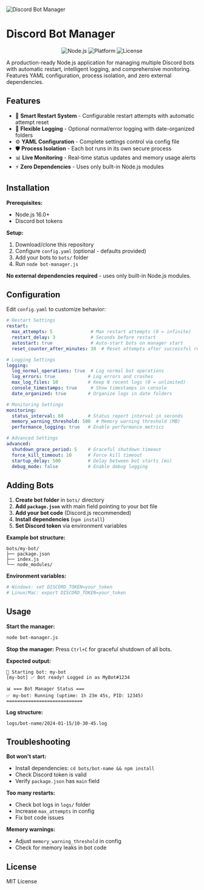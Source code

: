 ![Discord Bot Manager](https://i.postimg.cc/Xv1228BJ/ca2d4e40-fc7e-4a30-87b2-d887f997e9b1-1.png)


# Discord Bot Manager

<p align="center">
  <img src="https://img.shields.io/badge/Node.js-16%2B-green?style=for-the-badge&logo=node.js" alt="Node.js">
  <img src="https://img.shields.io/badge/Platform-Windows%20%7C%20Linux%20%7C%20macOS-lightgrey?style=for-the-badge" alt="Platform">
  <img src="https://img.shields.io/badge/License-MIT-blue?style=for-the-badge" alt="License">
</p>

A production-ready Node.js application for managing multiple Discord bots with automatic restart, intelligent logging, and comprehensive monitoring. Features YAML configuration, process isolation, and zero external dependencies.

## Features

- 🔄 **Smart Restart System** - Configurable restart attempts with automatic attempt reset
- 📝 **Flexible Logging** - Optional normal/error logging with date-organized folders  
- ⚙️ **YAML Configuration** - Complete settings control via config file
- 🛡️ **Process Isolation** - Each bot runs in its own secure process
- 📊 **Live Monitoring** - Real-time status updates and memory usage alerts
- ⚡ **Zero Dependencies** - Uses only built-in Node.js modules

## Installation

**Prerequisites:**
- Node.js 16.0+ 
- Discord bot tokens

**Setup:**
1. Download/clone this repository
2. Configure `config.yaml` (optional - defaults provided)
3. Add your bots to `bots/` folder
4. Run `node bot-manager.js`

**No external dependencies required** - uses only built-in Node.js modules.

## Configuration

Edit `config.yaml` to customize behavior:

```yaml
# Restart Settings
restart:
  max_attempts: 5              # Max restart attempts (0 = infinite)
  restart_delay: 3             # Seconds before restart
  autostart: true              # Auto-start bots on manager start
  reset_counter_after_minutes: 30  # Reset attempts after successful runtime

# Logging Settings  
logging:
  log_normal_operations: true  # Log normal bot operations
  log_errors: true            # Log errors and crashes
  max_log_files: 10           # Keep N recent logs (0 = unlimited)
  console_timestamps: true     # Show timestamps in console
  date_organized: true        # Organize logs in date folders

# Monitoring Settings
monitoring:
  status_interval: 60         # Status report interval in seconds
  memory_warning_threshold: 500  # Memory warning threshold (MB)
  performance_logging: true   # Enable performance metrics

# Advanced Settings
advanced:
  shutdown_grace_period: 5    # Graceful shutdown timeout
  force_kill_timeout: 10      # Force kill timeout
  startup_delay: 500          # Delay between bot starts (ms)
  debug_mode: false           # Enable debug logging
```

## Adding Bots

1. **Create bot folder** in `bots/` directory
2. **Add `package.json`** with main field pointing to your bot file
3. **Add your bot code** (Discord.js recommended)
4. **Install dependencies** (`npm install`)
5. **Set Discord token** via environment variables

**Example bot structure:**
```
bots/my-bot/
├── package.json
├── index.js
└── node_modules/
```

**Environment variables:**
```bash
# Windows: set DISCORD_TOKEN=your_token
# Linux/Mac: export DISCORD_TOKEN=your_token
```

## Usage

**Start the manager:**
```bash
node bot-manager.js
```

**Stop the manager:**
Press `Ctrl+C` for graceful shutdown of all bots.

**Expected output:**
```
🚀 Starting bot: my-bot
[my-bot] ✅ Bot ready! Logged in as MyBot#1234

📊 === Bot Manager Status ===
✅ my-bot: Running (uptime: 1h 23m 45s, PID: 12345)
============================
```

**Log structure:**
```
logs/bot-name/2024-01-15/10-30-45.log
```

## Troubleshooting

**Bot won't start:**
- Install dependencies: `cd bots/bot-name && npm install`
- Check Discord token is valid
- Verify `package.json` has `main` field

**Too many restarts:**
- Check bot logs in `logs/` folder
- Increase `max_attempts` in config
- Fix bot code issues

**Memory warnings:**
- Adjust `memory_warning_threshold` in config
- Check for memory leaks in bot code

## License

MIT License 
